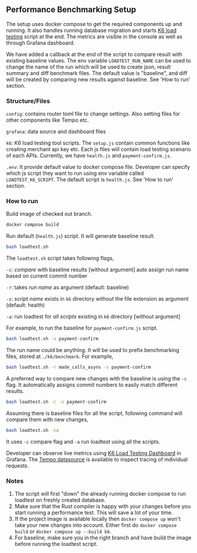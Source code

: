 ## Performance Benchmarking Setup

The setup uses docker compose to get the required components up and running. It also handles running database migration
and starts [K6 load testing](https://k6.io/docs/) script at the end. The metrics are visible in the console as well as
through Grafana dashboard.

We have added a callback at the end of the script to compare result with existing baseline values. The env variable
`LOADTEST_RUN_NAME` can be used to change the name of the run which will be used to create json, result summary and diff
benchmark files. The default value is "baseline", and diff will be created by comparing new results against baseline.
See 'How to run' section.

###  Structure/Files

`config`:   contains router toml file to change settings. Also setting files for other components like Tempo etc.

`grafana`:  data source and dashboard files

`k6`:       K6 load testing tool scripts. The `setup.js` contain common functions like creating merchant api key etc.
            Each js files will contain load testing scenario of each APIs. Currently, we have `health.js` and `payment-confirm.js`.

`.env`:     It provide default value to docker compose file. Developer can specify which js script they want to run using env
            variable called `LOADTEST_K6_SCRIPT`. The default script is `health.js`. See 'How to run' section.

### How to run

Build image of checked out branch.
```bash
docker compose build
```

Run default (`health.js`) script. It will generate baseline result.
```bash
bash loadtest.sh
```

The `loadtest.sh` script takes following flags,

`-c`: _compare_ with baseline results [without argument]
      auto assign run name based on current commit number

`-r`: takes _run name_ as argument (default: baseline)

`-s`: _script name_ exists in `k6` directory without the file extension as argument (default: health)

`-a`: run loadtest for _all scripts_ existing in `k6` directory [without argument]

For example, to run the baseline for `payment-confirm.js` script.
```bash
bash loadtest.sh -s payment-confirm
```

The run name could be anything. It will be used to prefix benchmarking files, stored at `./k6/benchmark`. For example,
```bash
bash loadtest.sh -r made_calls_asyns -s payment-confirm
```

A preferred way to compare new changes with the baseline is using the `-c` flag. It automatically assigns commit numbers to
easily match different results.
```bash
bash loadtest.sh -c -s payment-confirm
```

Assuming there is baseline files for all the script, following command will compare them with new changes,
```bash
bash loadtest.sh -ca
```
It uses `-c` compare flag and `-a` run loadtest using all the scripts.

Developer can observe live metrics using [K6 Load Testing Dashboard](https://sandbox.dlocal.com/d/k6/k6-load-testing-results?orgId=1&refresh=5s&from=now-1m&to=now) in Grafana.
The [Tempo datasource](https://sandbox.dlocal.com/explore?orgId=1&left=%7B%22datasource%22:%22P214B5B846CF3925F%22,%22queries%22:%5B%7B%22refId%22:%22A%22,%22queryType%22:%22nativeSearch%22%7D%5D,%22range%22:%7B%22from%22:%22now-1m%22,%22to%22:%22now%22%7D%7D)
is available to inspect tracing of individual requests.

### Notes

1. The script will first "down" the already running docker compose to run loadtest on freshly created database.
2. Make sure that the Rust compiler is happy with your changes before you start running a performance test. This will save a lot of your time.
3. If the project image is available locally then `docker compose up` won't take your new changes into account.
   Either first do `docker compose build` or `docker compose up --build k6`.
4. For baseline, make sure you in the right branch and have build the image before running the loadtest script.
